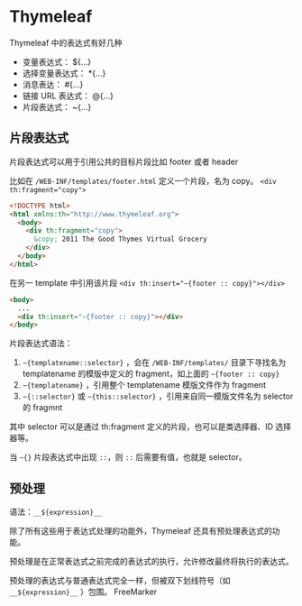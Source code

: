 # Thymeleaf

Thymeleaf 中的表达式有好几种
- 变量表达式： ${...}
- 选择变量表达式： *{...}
- 消息表达： #{...}
- 链接 URL 表达式： @{...}
- 片段表达式： ~{...}

## 片段表达式

片段表达式可以用于引用公共的目标片段比如 footer 或者 header

比如在 `/WEB-INF/templates/footer.html` 定义一个片段，名为 copy。 `<div th:fragment="copy">`
```html
<!DOCTYPE html>
<html xmlns:th="http://www.thymeleaf.org">
  <body>
    <div th:fragment="copy">
      &copy; 2011 The Good Thymes Virtual Grocery
    </div>
  </body>
</html>
```

在另一 template 中引用该片段 `<div th:insert="~{footer :: copy}"></div>`
```html
<body>
  ...
  <div th:insert="~{footer :: copy}"></div>
</body>
```

片段表达式语法：
1. `~{templatename::selector}` ，会在 `/WEB-INF/templates/` 目录下寻找名为 templatename 的模版中定义的 fragment，如上面的 `~{footer :: copy}`
2. `~{templatename}` ，引用整个 templatename 模版文件作为 fragment
3. `~{::selector}` 或 `~{this::selector}` ，引用来自同一模版文件名为 selector 的 fragmnt

其中 selector 可以是通过 th:fragment 定义的片段，也可以是类选择器、ID 选择器等。

当 `~{}` 片段表达式中出现 `::`，则 `::` 后需要有值，也就是 selector。

## 预处理

语法：`__${expression}__`

除了所有这些用于表达式处理的功能外，Thymeleaf 还具有预处理表达式的功能。

预处理是在正常表达式之前完成的表达式的执行，允许修改最终将执行的表达式。

预处理的表达式与普通表达式完全一样，但被双下划线符号（如 `__${expression}__` ）包围。
FreeMarker
